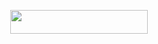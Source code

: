 <p align="center"><a href="https://dashboard.heroku.com/new?template=https://github.com/Vivanxparth/RestricterBot"> <img src="https://img.shields.io/badge/Deploy%20On%20Heroku-black?style=for-the-badge&logo=heroku" width="220" height="38.45"/></a></p>
